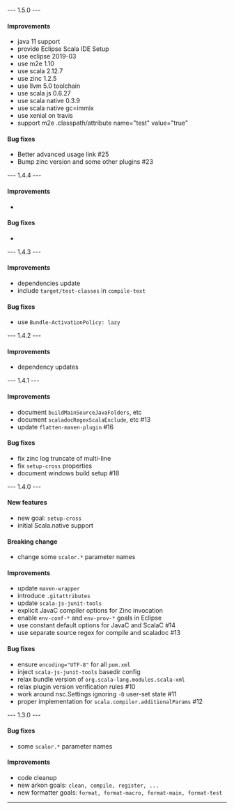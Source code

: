 
--- 1.5.0 ---

#### Improvements
* java 11 support
* provide Eclipse Scala IDE Setup
* use eclipse 2019-03
* use m2e 1.10
* use scala 2.12.7
* use zinc 1.2.5
* use llvm 5.0 toolchain
* use scala js 0.6.27
* use scala native 0.3.9
* use scala native gc=immix
* use xenial on travis
* support m2e .classpath/attribute name="test" value="true"

#### Bug fixes
* Better advanced usage link #25
* Bump zinc version and some other plugins #23

--- 1.4.4 ---

#### Improvements
* 

#### Bug fixes
*

--- 1.4.3 ---

#### Improvements
* dependencies update 
* include `target/test-classes` in `compile-text`

#### Bug fixes
* use `Bundle-ActivationPolicy: lazy`

--- 1.4.2 ---

#### Improvements
* dependency updates

--- 1.4.1 ---

#### Improvements
* document `buildMainSourceJavaFolders`, etc
* document `scaladocRegexScalaExclude`, etc #13
* update `flatten-maven-plugin` #16

#### Bug fixes
* fix zinc log truncate of multi-line
* fix `setup-cross` properties
* document windows build setup #18

--- 1.4.0 ---

#### New features
* new goal: `setup-cross`
* initial Scala.native support

#### Breaking change
* change some `scalor.*` parameter names

#### Improvements
* update `maven-wrapper` 
* introduce `.gitattributes`
* update `scala-js-junit-tools`
* explicit JavaC compiler options for Zinc invocation
* enable `env-conf-*` and `env-prov-*` goals in Eclipse
* use constant default options for JavaC and ScalaC #14
* use separate source regex for compile and scaladoc #13

#### Bug fixes
* ensure `encoding="UTF-8"` for all `pom.xml`
* inject `scala-js-junit-tools` basedir config
* relax bundle version of `org.scala-lang.modules.scala-xml`
* relax plugin version verification rules #10
* work around nsc.Settings ignoring `-D` user-set state #11
* proper implementation for `scala.compiler.additionalParams` #12

--- 1.3.0 ---

#### Bug fixes
* some `scalor.*` parameter names

#### Improvements
* code cleanup
* new arkon goals: `clean, compile, register, ...`
* new formatter goals: `format, format-macro, format-main, format-test`

--------------
